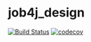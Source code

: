 # job4j_design
[![Build Status](https://app.travis-ci.com/mallet322/job4j_design.svg?branch=master)](https://app.travis-ci.com/mallet322/job4j_design) [![codecov](https://codecov.io/gh/mallet322/job4j_design/branch/master/graph/badge.svg?token=927SPTAH32)](https://codecov.io/gh/mallet322/job4j_design)